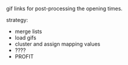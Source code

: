 gif links for post-processing the opening times.

strategy:

* merge lists
* load gifs
* cluster and assign mapping values
* ????
* PROFIT
